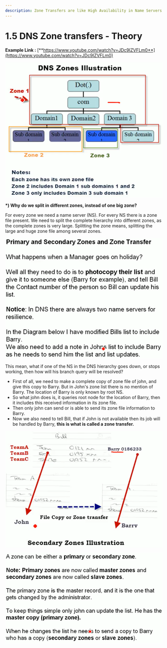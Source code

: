 ```yaml
---
description: Zone Transfers are like High Availability in Name Servers (hierarchy).
---
```


# 1.5 DNS Zone transfers - Theory

**Example Link :** [**https://www.youtube.com/watch?v=JDc9IZVFLm0**](https://www.youtube.com/watch?v=JDc9IZVFLm0)

![](../../.gitbook/assets/image-14.png)

**\*\) Why do we split in different zones, instead of one big zone?**

For every zone we need a name server \(NS\). For every NS there is a zone file present. We need to split the complete hierarchy into different zones, as the complete zones is very large. Splitting the zone means, splitting the large and huge zone file among several zones.

![](../../.gitbook/assets/image-30.png)

This mean, what if one of the NS in the DNS hierarchy goes down, or stops working, then how will his branch query will be resolved?

* First of all, we need to make a complete copy of zone file of john, and give this copy to Barry. But in John's zone list there is no mention of Barry. The location of Barry is only known by root NS.
* So what john does is, it queries root node for the location of Barry, then it includes this received information in its zone file.
* Then only john can send or is able to send its zone file information to Barry.
* Now we also need to tell Bill, that if John is not available then its job will be handled by  Barry, **this is what is called a zone transfer.**

![](../../.gitbook/assets/image-60.png)

![](../../.gitbook/assets/image-73.png)

